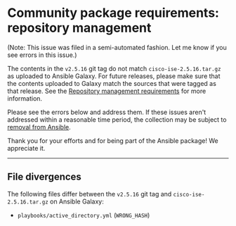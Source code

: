 # Community package requirements: repository management

(Note: This issue was filed in a semi-automated fashion. Let me know if you see errors in this issue.)


The contents in the `v2.5.16` git tag do not match `cisco-ise-2.5.16.tar.gz` as uploaded to Ansible Galaxy. For future releases, please make sure that the contents uploaded to Galaxy match the sources that were tagged as that release. See the [Repository management requirements][repo-mgmt] for more information.

Please see the errors below and address them. If these issues aren't addressed within a reasonable time period, the collection may be subject to [removal from Ansible][removal].

Thank you for your efforts and for being part of the Ansible package! We appreciate it.

---


## File divergences

The following files differ between the `v2.5.16` git tag and `cisco-ise-2.5.16.tar.gz` on Ansible Galaxy:

- `playbooks/active_directory.yml` (`WRONG_HASH`)


[ci-testing]: https://docs.ansible.com/ansible/latest/community/collection_contributors/collection_requirements.html#ci-testing
[repo-mgmt]: https://docs.ansible.com/ansible/latest/community/collection_contributors/collection_requirements.html#repository-management
[removal]: https://github.com/ansible-collections/overview/blob/main/removal_from_ansible.rst
